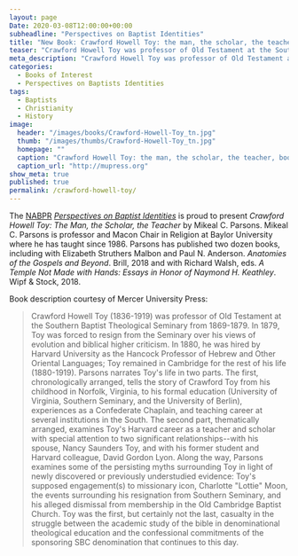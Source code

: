 ```yaml
---
layout: page
Date: 2020-03-08T12:00:00+00:00
subheadline: "Perspectives on Baptist Identities"
title: "New Book: Crawford Howell Toy: the man, the scholar, the teacher"
teaser: "Crawford Howell Toy was professor of Old Testament at the Southern Baptist Theological Seminary from 1869-1879. In 1879, he was forced to resign from the Seminary over his views of evolution. In 1880, he was hired by Harvard University as the Hancock Professor of Hebrew and Other Oriental Languages. Parsons narrates Toy's life in two parts."
meta_description: "Crawford Howell Toy was professor of Old Testament at the Southern Baptist Theological Seminary from 1869-1879. In 1879, he was forced to resign from the Seminary over his views of evolution. In 1880, he was hired by Harvard University as the Hancock Professor of Hebrew and Other Oriental Languages. Parsons narrates Toy's life in two parts.."
categories:
  - Books of Interest
  - Perspectives on Baptists Identities
tags:
  - Baptists
  - Christianity
  - History
image:
  header: "/images/books/Crawford-Howell-Toy_tn.jpg"
  thumb: "/images/thumbs/Crawford-Howell-Toy_tn.jpg"
  homepage: ""
  caption: "Crawford Howell Toy: the man, the scholar, the teacher, book cover"
  caption_url: "http://mupress.org"
show_meta: true
published: true
permalink: /crawford-howell-toy/
---
```

The [NABPR](/) [*Perspectives on Baptist Identities*](/publications/) is proud to present *Crawford Howell Toy: The Man, the Scholar, the Teacher* by Mikeal C. Parsons. Mikeal C. Parsons is professor and Macon Chair in Religion at Baylor University where he has taught since 1986. Parsons has published two dozen books, including with Elizabeth Struthers Malbon and Paul N. Anderson. _Anatomies of the Gospels and Beyond_. Brill, 2018 and with Richard Walsh, eds. _A Temple Not Made with Hands: Essays in Honor of Naymond H. Keathley_. Wipf & Stock, 2018.

Book description courtesy of Mercer University Press:
>Crawford Howell Toy (1836-1919) was professor of Old Testament at the Southern Baptist Theological Seminary from 1869-1879. In 1879, Toy was forced to resign from the Seminary over his views of evolution and biblical higher criticism. In 1880, he was hired by Harvard University as the Hancock Professor of Hebrew and Other Oriental Languages; Toy remained in Cambridge for the rest of his life (1880-1919). Parsons narrates Toy's life in two parts. The first, chronologically arranged, tells the story of Crawford Toy from his childhood in Norfolk, Virginia, to his formal education (University of Virginia, Southern Seminary, and the University of Berlin), experiences as a Confederate Chaplain, and teaching career at several institutions in the South. The second part, thematically arranged, examines Toy's Harvard career as a teacher and scholar with special attention to two significant relationships--with his spouse, Nancy Saunders Toy, and with his former student and Harvard colleague, David Gordon Lyon. Along the way, Parsons examines some of the persisting myths surrounding Toy in light of newly discovered or previously understudied evidence: Toy's supposed engagement(s) to missionary icon, Charlotte "Lottie" Moon, the events surrounding his resignation from Southern Seminary, and his alleged dismissal from membership in the Old Cambridge Baptist Church. Toy was the first, but certainly not the last, casualty in the struggle between the academic study of the bible in denominational theological education and the confessional commitments of the sponsoring SBC denomination that continues to this day.
